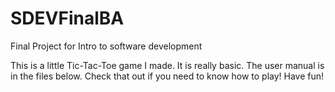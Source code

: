 # SDEVFinalBA
Final Project for Intro to software development

This is a little Tic-Tac-Toe game I made. It is really basic. The user manual is in the files below. Check that out if you need to know how to play! Have fun!